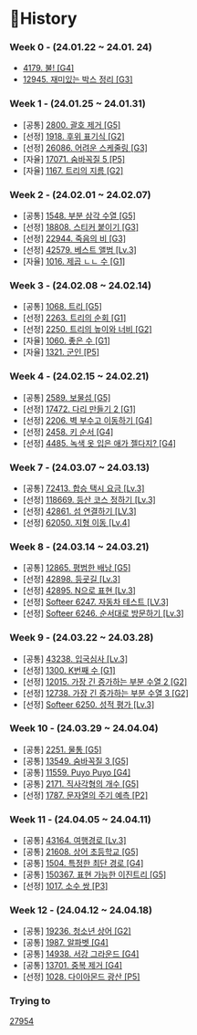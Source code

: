 # 📜History

### Week 0 - (24.01.22 ~ 24.01. 24)
- [4179. 불! [G4]](./Python/Week00/BOJ4179/README.md)
- [12945. 재미있는 박스 정리 [G3]](./Python/Week00/BOJ12945/README.md)


### Week 1 - (24.01.25 ~ 24.01.31)
- [공통] [2800. 괄호 제거 [G5]](./Python/Week01/BOJ2800/README.md)
- [선정] [1918. 후위 표기식 [G2]](./Python/Week01/BOJ1918/README.md)
- [선정] [26086. 어려운 스케줄링 [G3]](./Python/Week01/BOJ26086/README.md)
- [자율] [17071. 숨바꼭질 5 [P5]](./Python/Week01/BOJ17071/README.md)
- [자율] [1167. 트리의 지름 [G2]](./Python/Week01/BOJ1167/README.md)


### Week 2 - (24.02.01 ~ 24.02.07)
- [공통] [1548. 부분 삼각 수열 [G5]](./Python/Week02/BOJ1548/README.md)
- [선정] [18808. 스티커 붙이기 [G3]](./Python/Week02/BOJ18808/README.md)
- [선정] [22944. 죽음의 비 [G3]](./Python/Week02/BOJ22944/README.md)
- [선정] [42579. 베스트 앨범 [Lv.3]](./Java/src/PGS42579/README.md)
- [자율] [1016. 제곱 ㄴㄴ 수 [G1]](./Python/Week02/BOJ1016/README.md)



### Week 3 - (24.02.08 ~ 24.02.14)
- [공통] [1068. 트리 [G5]](./Python/Week03/BOJ1068/README.md)
- [선정] [2263. 트리의 순회 [G1]](./Python/Week03/BOJ2263/README.md)
- [선정] [2250. 트리의 높이와 너비 [G2]](./Python/Week03/BOJ2250/README.md)
- [자율] [1060. 좋은 수 [G1]](./Java/src/BOJ1060/README.md)
- [자율] [1321. 군인 [P5]](./Python/Week03/BOJ1321/README.md)


### Week 4 - (24.02.15 ~ 24.02.21)
- [공통] [2589. 보물섬 [G5]](./Python/Week04/BOJ2589/README.md)
- [선정] [17472. 다리 만들기 2 [G1]](./Python/Week04/BOJ17472/README.md)
- [선정] [2206. 벽 부수고 이동하기 [G4]](./Python/Week04/BOJ2206/README.md)
- [선정] [2458. 키 순서 [G4]](./Python/Week04/BOJ2458/README.md)
- [선정] [4485. 녹색 옷 입은 애가 젤다지? [G4]](./Python/Week04/BOJ4485/README.md)


### Week 7 - (24.03.07 ~ 24.03.13)
- [공통] [72413. 합승 택시 요금 [Lv.3]](./Python/Week07/PGS72413/README.md)
- [선정] [118669. 등산 코스 정하기 [Lv.3]](./Python/Week07/PGS118669/)
- [선정] [42861. 섬 연결하기 [LV.3]](./Python/Week07/PGS42861/)
- [선정] [62050. 지형 이동 [Lv.4]](./Python/Week07/PGS62050/)


### Week 8 - (24.03.14 ~ 24.03.21)
- [공통] [12865. 평범한 배낭 [G5]](./Python/Week08/BOJ12865/)
- [선정] [42898. 등굣길 [Lv.3]](./Python/Week08/PGS42898/)
- [선정] [42895. N으로 표현 [Lv.3]](./Python/Week08/PGS42895/)
- [선정] [Softeer 6247. 자동차 테스트 [LV.3]](Python/Week08/Softeer6247/)
- [선정] [Softeer 6246. 순서대로 방문하기 [Lv.3]](Python/Week08/Softeer6246/)

### Week 9 - (24.03.22 ~ 24.03.28)
- [공통] [43238. 입국심사 [Lv.3]](./Python/Week09/PGS43238/)
- [선정] [1300. K번째 수 [G1]](./Python/Week09/BOJ1300/README.md)
- [선정] [12015. 가장 긴 증가하는 부분 수열 2 [G2]](./Python/Week09/BOJ12015/README.md)
- [선정] [12738. 가장 긴 증가하는 부분 수열 3 [G2]](./Python/Week09/BOJ12015/README.md)
- [선정] [Softeer 6250. 성적 평가 [Lv.3]](./Python/Week09/Softeer6250/)


### Week 10 - (24.03.29 ~ 24.04.04)
- [공통] [2251. 물통 [G5]](./Python/Week10/BOJ2251/README.md)
- [공통] [13549. 숨바꼭질 3 [G5]](./Python/Week10/BOJ13549/README.md)
- [공통] [11559. Puyo Puyo [G4]](./Python/Week10/BOJ11559/README.md)
- [공통] [2171. 직사각형의 개수 [G5]](./Python/Week10/BOJ2171/README.md)
- [선정] [1787. 문자열의 주기 예측 [P2]](./Python/Week10/BOJ1787/README.md)


### Week 11 - (24.04.05 ~ 24.04.11)
- [공통] [43164. 여행경로 [Lv.3]](./Python/Week11/PGS43164)
- [공통] [21608. 상어 초등학교 [G5]](./Python/Week11/BOJ21608)
- [공통] [1504. 특정한 최단 경로 [G4]](./Python/Week11/BOJ1504)
- [공통] [150367. 표현 가능한 이진트리 [G5]](./Python/Week11/PGS150367)
- [선정] [1017. 소수 쌍 [P3]](./Python/Week11/BOJ1017)


### Week 12 - (24.04.12 ~ 24.04.18)
- [공통] [19236. 청소년 상어 [G2]](./Python/Week12/BOJ19236 )
- [공통] [1987. 알파벳 [G4]](./Python/Week12/BOJ1987)
- [공통] [14938. 서강 그라운드 [G4]](./Python/Week12/BOJ14938)
- [공통] [13701. 중복 제거 [G4]](./Python/Week12/BOJ13701)
- [선정] [1028. 다이아몬드 광산 [P5]](./Python/Week12/BOJ1028)




### Trying to

[27954](./Python/BOJ27954/BOJ_27954.py) 
